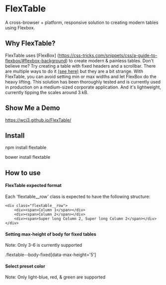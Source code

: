 # FlexTable
A cross-browser + platform, responsive solution to creating modern tables using Flexbox.

## Why FlexTable?

FlexTable uses [FlexBox] (https://css-tricks.com/snippets/css/a-guide-to-flexbox/#flexbox-background) to create modern & painless tables. Don't believe me? Try creating a table with fixed headers and a scrollbar. There are multiple ways to do it [(see here)](http://stackoverflow.com/questions/19559197/how-to-make-scrollable-table-with-fixed-headers-using-css) but they are a bit strange. With FlexTable, you can avoid setting min or max widths and let FlexBox do the heavy lifting. This solution has been thoroughly tested and is currently used in production on a medium-sized corporate application. And it's lightweight, currently tipping the scales around 3 kB.

## Show Me a Demo

https://wcj3.github.io/FlexTable/

## Install

npm install flextable

bower install flextable

## How to use

#### FlexTable expected format
Each 'flextable__row' class is expected to have the following structure:

```
<div class="flextable__row">
    <div><span>Column 1</span></div>
    <div><span>Column 2</span></div>
    <div><span>Super long Column 2, Super long Column 2</span></div>
</div>
```

#### Setting max-height of body for fixed tables
Note: Only 3-6 is currently supported

.flextable--body-fixed[data-max-height='5']

#### Select preset color
Note: Only light-blue, red, & green are supported
 ```

 ```
